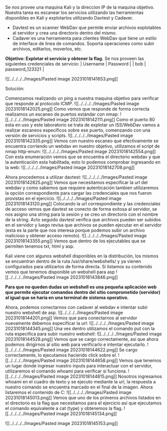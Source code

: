 Se nos provee una maquina Kali y la direccion IP de la maquina objetivo.
Nuestra tarea es escanear los servicios utilizando las herramientas disponibles en Kali y explotarlos utilizando Davtest y Cadaver.
- Davtest es un scanner WebDav que permite enviar archivos explotables al servidor y crea una directorio dentro del mismo.
- Cadaver es una herramienta para clientes WebDav que tiene un estilo de interface de linea de comandos. Soporta operaciones como subir archivos, editarlos, moverlos, etc.

**Objetivo: Explotar el servicio y obtener la flag.**
Se nos proveen las siguientes credenciales de servicio:
| Username | Password | | bob | password_123321 |

![[../../../../Images/Pasted image 20231018141653.png]]


Solución:

Comenzamos realizando un ping a nuestra maquina objetivo para verificar que responde al protocolo ICMP.
![[../../../../Images/Pasted image 20231018142025.png]]
Como vemos que responde de forma correcta realizamos un escaneo de puertos estándar con nmap:
![[../../../../Images/Pasted image 20231018142111.png]]
Como el puerto 80 esta en uso y este laboratorio se trata de explotar un ISS/WebDav vamos a realizar escaneos específicos sobre ese puerto, comenzando con una versión de servicios y scripts.
![[../../../../Images/Pasted image 20231018142335.png]]
Vemos con nuestro escaneo que efectivamente se encuentra corriendo un webdav en nuestro objetivo, utilizamos el script de nmap http-enum:
![[../../../../Images/Pasted image 20231018142554.png]]
Con esta enumeración vemos que se encuentra el directorio webdav y que la autenticación esta habilitada, esto lo podemos comprobar ingresando en la web:
![[../../../../Images/Pasted image 20231018142708.png]]

Ahora procedemos a utilizar davtest:
![[../../../../Images/Pasted image 20231018142825.png]]
Vemos que necesitamos especificar la url del webdav y como sabemos que requiere autenticación tambien utilizaremos la opción correspondiente para cargar las credenciales que nos fueron provistas en el ejercicio.
![[../../../../Images/Pasted image 20231018143120.png]]
Colocando la url correspondiente y las credenciales de acceso vemos que davtest se conecto de forma exitosa al servidor, se nos asigno una string para la sesión y se creo un directorio con el nombre de la string.
Acto seguido davtest verifica que archivos pueden ser subidos en el servidor y luego revisa que archivos se pueden ejecutar en el servidor (esta es la parte que nos interesa porque podemos subir un archivo malicioso y obtener acceso remoto).
![[../../../../Images/Pasted image 20231018143355.png]]
Vemos que dentro de los ejecutables que se permiten tenemos txt, html y asp.

Kali viene con algunos webshell disponibles en la distribución, los mismos se encuentran dentro de la ruta /usr/share/webshells/ y ya vienen configurados para utilizarlos de forma directa.
Si listamos su contenido vemos que tenemos disponible un webshell para asp
![[../../../../Images/Pasted image 20231018143846.png]]

**Para que no queden dudas un webshell es una pequeña aplicación web que permite ejecutar comandos dentro del sitio comprometido (servidor) al igual que se haría en una terminal de sistema operativo.**

Ahora, podemos conectarnos con cadaver al webdav e intentar subir nuestro webshell de asp.
![[../../../../Images/Pasted image 20231018144201.png]]
Vemos que para conectarnos al servidor nuevamente debemos especificar la url:
![[../../../../Images/Pasted image 20231018144345.png]]
Una ves dentro utilizamos el comando put con la ruta especifica para subir nuestro webshell:
![[../../../../Images/Pasted image 20231018144528.png]]
Vemos que se cargo correctamente, así que ahora podemos dirigirnos al sitio web para verificarlo e intentar ejecutarlo.
![[../../../../Images/Pasted image 20231018144622.png]]
Se cargo correctamente, lo ejecutamos haciendo click sobre el.
![[../../../../Images/Pasted image 20231018144658.png]]
Vemos que tenemos un lugar donde ingresar nuestro inputs para interactuar con el servidor, utilizaremos el comando whoami para verificar si funciona.
![[../../../../Images/Pasted image 20231018144815.png]]
Nosotros ingresamos whoami en el cuadro de texto y se ejecuto mediante la url, la respuesta a nuestro comando se encuentra marcado en el final de la imagen.
Ahora listaremos el contenido de C:
![[../../../../Images/Pasted image 20231018145013.png]]
Vemos que uno de los primeros archivos listados en el directorio es la flag que necesitamos para el ejercicio así que ejecutamos el comando equivalente a cat (type) y obtenemos la flag.
![[../../../../Images/Pasted image 20231018145134.png]]


![[../../../../Images/Pasted image 20231018145153.png]]
